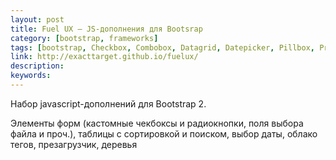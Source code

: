 ```yaml
---
layout: post
title: Fuel UX — JS-дополнения для Bootsrap
category: [bootstrap, frameworks]
tags: [bootstrap, Checkbox, Combobox, Datagrid, Datepicker, Pillbox, Preloader, Radio, Scheduler, Search, Select, Spinner, Tree, Wizard, дополнение, расширение]
link: http://exacttarget.github.io/fuelux/
description:
keywords:
---
```


<p>Набор javascript-дополнений для Bootstrap 2.</p>
<p>Элементы форм (кастомные чекбоксы и радиокнопки, поля выбора файла и проч.), таблицы с сортировкой и поиском, выбор даты, облако тегов, презагрузчик, деревья</p>
